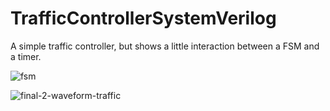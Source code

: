 # TrafficControllerSystemVerilog
A simple traffic controller, but shows a little interaction between a FSM and a timer.


![fsm](https://github.com/user-attachments/assets/2cf02ee3-e3c1-4eb0-ae85-f5dff3f12ff7)


![final-2-waveform-traffic](https://github.com/user-attachments/assets/3ec71994-b76e-48be-a734-5164de70b3c0)

